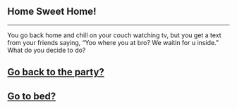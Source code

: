## Home Sweet Home!
---
You go back home and chill on your couch watching tv, but you get a text from your friends saying, “Yoo where you at bro? We waitin for u inside.” What do you decide to do?

## [Go back to the party?](../README.md)
## [Go to bed?](../bed.md)
